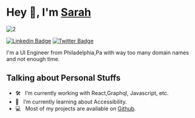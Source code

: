 # Hey 👋, I'm [Sarah](https://github.com/wylie-s/)

![2](https://user-images.githubusercontent.com/36441806/93740836-4302cd00-fbb9-11ea-8235-c2872473f323.jpg)


[![Linkedin Badge](https://img.shields.io/badge/-LinkedIn-0e76a8?style=flat-square&logo=Linkedin&logoColor=white)](https://linkedin.com/in/sarahwylie)
[![Twitter Badge](https://img.shields.io/badge/-Twitter-00acee?style=flat-square&logo=Twitter&logoColor=white)](https://twitter.com/wylies8)

I'm a UI Engineer from Philadelphia,Pa with way too many domain names and not enough time.

## Talking about Personal Stuffs

- 🛠 &nbsp; I’m currently working with React,Graphql, Javascript, etc.
- 🚀 &nbsp; I’m currently learning about Accessibility.
- 💻 &nbsp; Most of my projects are available on [Github](https://github.com/wylie-s).
